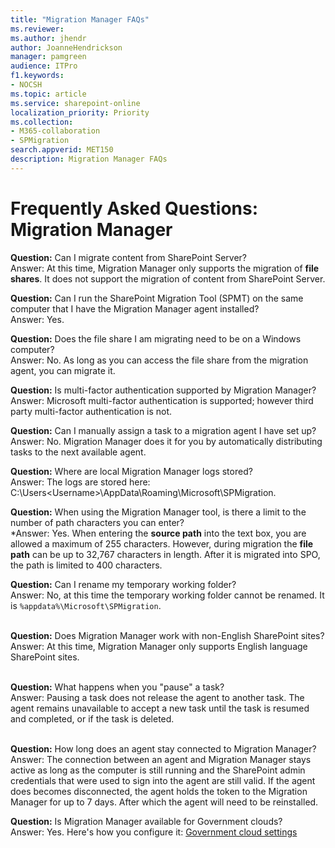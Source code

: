 ```yaml
---
title: "Migration Manager FAQs"
ms.reviewer: 
ms.author: jhendr
author: JoanneHendrickson
manager: pamgreen
audience: ITPro
f1.keywords:
- NOCSH
ms.topic: article
ms.service: sharepoint-online
localization_priority: Priority
ms.collection: 
- M365-collaboration
- SPMigration
search.appverid: MET150
description: Migration Manager FAQs
---
```


# Frequently Asked Questions: Migration Manager

**Question:** Can I migrate content from SharePoint Server? </br>
Answer:   At this time, Migration Manager only supports the migration of **file shares**.  It does not support the migration of content from SharePoint Server.

**Question:** Can I run the SharePoint Migration Tool (SPMT) on the same computer that I have the Migration Manager agent installed?</br>
Answer:   Yes.

**Question:** Does the file share I am migrating need to be on a Windows computer?</br>
Answer:    No.  As long as you can access the file share from the migration agent, you can migrate it.

**Question:** Is multi-factor authentication supported by Migration Manager?</br>
Answer:    Microsoft multi-factor authentication is supported; however third party multi-factor authentication is not.

**Question:** Can I manually assign a task to a migration agent I have set up?</br>
Answer:   No. Migration Manager does it for you by automatically distributing tasks to the next available agent.

**Question:** Where are local Migration Manager logs stored?</br>
Answer: The logs are stored here:  C:\Users\<Username>\AppData\Roaming\Microsoft\SPMigration.

**Question:** When using the Migration Manager tool, is there a limit to the number of path characters you can enter?</br>
*Answer: Yes. When entering the **source path** into the text box, you are allowed a maximum of 255 characters.  However, during migration the **file path** can be up to 32,767 characters in length.  After it is migrated into SPO, the path is limited to 400 characters.

**Question:** Can I rename my temporary working folder?</br>
Answer: No, at this time the temporary working folder cannot be renamed.  It is  `%appdata%\Microsoft\SPMigration`. </br></br>

**Question:** Does Migration Manager work with non-English SharePoint sites?</br>
Answer: At this time, Migration Manager only supports English language SharePoint sites. </br></br>

**Question:** What happens when you "pause" a  task?</br>
Answer: Pausing a task does not release the agent to another task. The agent remains unavailable to accept a new task until the task is resumed and completed, or if the task is deleted. </br></br>

**Question:** How long does an agent stay connected to Migration Manager?</br>
Answer:  The connection between an agent and Migration Manager stays active as long as the computer is still running and the SharePoint admin credentials that were used to sign into the agent are still valid. If the agent does becomes disconnected, the agent holds the token to the Migration Manager for up to 7 days. After which the agent will need to be reinstalled.

**Question:**  Is Migration Manager available for Government clouds?</br>
Answer:  Yes. Here's how you configure it: [Government cloud settings](https://docs.microsoft.com/sharepointmigration/mm-gov-cloud)



